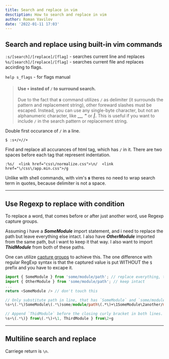 ```yaml
---
title: Search and replace in vim
desctiption: How to search and replace in vim
author: Roman Vavilov
date: '2022-01-11 17:03'
---
```


## Search and replace using built-in vim commands

`:s/[search]/[replace]/[flag]` - searches current line and replaces<br>
`%s/[search]/[replace]/[flag]` - searches current file and replaces accirding to flags.

`help s_flags` - for flags manual

> #### Use `+` insted of `/` to surround search.
> Due to the fact that **_s_** command utilizes `/` as delimiter (it surrounds the pattern and replacement string), other foreward slashes must be escaped. Instead, you can use any single-byte character, but
not an alphanumeric character, like **_\_**, **_"_** or **_|_.** This is useful if you want to include `/` in the search pattern or replacement string.
>

Double first occurance of `/` in a line.

```Shell
$ :s+/+//+
```

Find and replace all accurances of html tag, which has `/` in it. There are two spaces before each tag that represent indentation.

```Vim
:%s/  <link href="css\/normalize.css">\n/  <link href="\/css\/app.min.css">/g
```

Unlike with shell commands, with vim's **_s_** theres no need to wrap search term in quotes, because delimiter is not a space.

---
## Use Regexp to replace with condition

To replace a word, that comes before or after just another word, use Regexp capture groups.

Assuming i have a **_SomeModule_** import statement, and i need to replace the path but leave everything else intact. I also have **_OtherModule_** imported from the same path, but i want to keep it that way.
I also want to import **_ThidModule_** from both of these paths.

One can utilize [capture groups](https://developer.mozilla.org/ru/docs/Web/JavaScript/Reference/Global_Objects/RegExp#grouping-back-references) to achieve this. The one difference with regular RegExp syntax is that the captured value is put WITHOUT the `$` prefix and you have to excape it.

```TypeScript
import { SomeModule } from 'some/module/path'; // replace everything, thats in single quotes
import { OtherModule } from 'some/module/path'; // keep intact
...
return <SomeModule /> // don't touch this

// Only substitute path in line, that has `SomeModule` and `some/module/path`.
%s+\(.*\)SomeModule\(.*\)some/module/path\(.*\)+\1SomeModule\2another/module/path\3+g

// Append `ThidModule` before the closing curly bracket in both lines.
%s+\(.*\)} from\(.*\)+\1, ThirdModule } from\2+g
```
---
## Multiline search and replace

Carriege return is `\n`.
